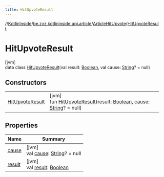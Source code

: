 ```yaml
---
title: HitUpvoteResult
---
```

//[KotlinInside](../../../../index.html)/[be.zvz.kotlininside.api.article](../../index.html)/[ArticleHitUpvote](../index.html)/[HitUpvoteResult](index.html)



# HitUpvoteResult



[jvm]\
data class [HitUpvoteResult](index.html)(val result: [Boolean](https://kotlinlang.org/api/latest/jvm/stdlib/kotlin/-boolean/index.html), val cause: [String](https://kotlinlang.org/api/latest/jvm/stdlib/kotlin/-string/index.html)? = null)



## Constructors


| | |
|---|---|
| [HitUpvoteResult](-hit-upvote-result.html) | [jvm]<br>fun [HitUpvoteResult](-hit-upvote-result.html)(result: [Boolean](https://kotlinlang.org/api/latest/jvm/stdlib/kotlin/-boolean/index.html), cause: [String](https://kotlinlang.org/api/latest/jvm/stdlib/kotlin/-string/index.html)? = null) |


## Properties


| Name | Summary |
|---|---|
| [cause](cause.html) | [jvm]<br>val [cause](cause.html): [String](https://kotlinlang.org/api/latest/jvm/stdlib/kotlin/-string/index.html)? = null |
| [result](result.html) | [jvm]<br>val [result](result.html): [Boolean](https://kotlinlang.org/api/latest/jvm/stdlib/kotlin/-boolean/index.html) |

